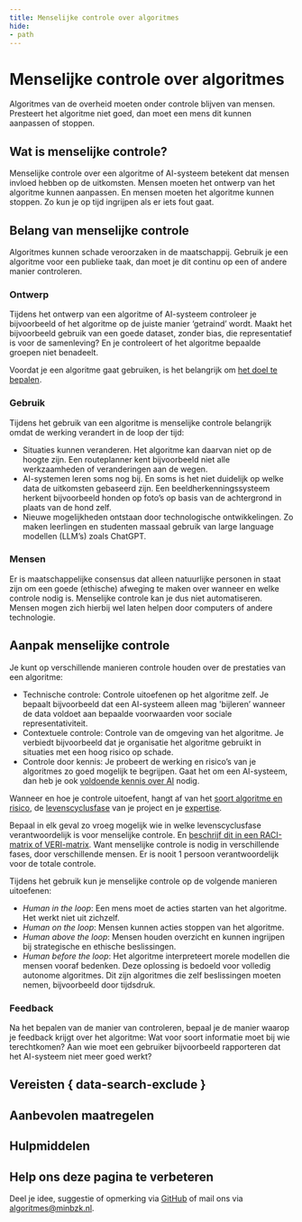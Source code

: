 ```yaml
---
title: Menselijke controle over algoritmes
hide:
- path
---
```


# Menselijke controle over algoritmes
Algoritmes van de overheid moeten onder controle blijven van mensen. Presteert het algoritme niet goed, dan moet een mens dit kunnen aanpassen of stoppen.

## Wat is menselijke controle?
Menselijke controle over een algoritme of AI-systeem betekent dat mensen invloed hebben op de uitkomsten. Mensen moeten het ontwerp van het algoritme kunnen aanpassen. En mensen moeten het algoritme kunnen stoppen. Zo kun je op tijd ingrijpen als er iets fout gaat.

## Belang van menselijke controle
Algoritmes kunnen schade veroorzaken in de maatschappij. Gebruik je een algoritme voor een publieke taak, dan moet je dit continu op een of andere manier controleren.

### Ontwerp
Tijdens het ontwerp van een algoritme of AI-systeem controleer je bijvoorbeeld of het algoritme op de juiste manier ‘getraind’ wordt. Maakt het bijvoorbeeld gebruik van een goede dataset, zonder bias, die representatief is voor de samenleving? En je controleert of het algoritme bepaalde groepen niet benadeelt.

Voordat je een algoritme gaat gebruiken, is het belangrijk om [het doel te bepalen](../voldoen-aan-wetten-en-regels/maatregelen/1-pba-02-formuleren-doelstelling.md).

### Gebruik
Tijdens het gebruik van een algoritme is menselijke controle belangrijk omdat de werking verandert in de loop der tijd:

- Situaties kunnen veranderen. Het algoritme kan daarvan niet op de hoogte zijn. Een routeplanner kent bijvoorbeeld niet alle werkzaamheden of veranderingen aan de wegen.
- AI-systemen leren soms nog bij. En soms is het niet duidelijk op welke data de uitkomsten gebaseerd zijn. Een beeldherkenningssysteem herkent bijvoorbeeld honden op foto’s op basis van de achtergrond in plaats van de hond zelf.
- Nieuwe mogelijkheden ontstaan door technologische ontwikkelingen. Zo maken leerlingen en studenten massaal gebruik van large language modellen (LLM’s) zoals ChatGPT.

### Mensen
Er is maatschappelijke consensus dat alleen natuurlijke personen in staat zijn om een goede (ethische) afweging te maken over wanneer en welke controle nodig is. Menselijke controle kan je dus niet automatiseren. Mensen mogen zich hierbij wel laten helpen door computers of andere technologie.

## Aanpak menselijke controle
Je kunt op verschillende manieren controle houden over de prestaties van een algoritme:

* Technische controle: Controle uitoefenen op het algoritme zelf. Je bepaalt bijvoorbeeld dat een AI-systeem alleen mag 'bijleren’ wanneer de data voldoet aan bepaalde voorwaarden voor sociale representativiteit.
* Contextuele controle: Controle van de omgeving van het algoritme. Je verbiedt bijvoorbeeld dat je organisatie het algoritme gebruikt in situaties met een hoog risico op schade.
* Controle door kennis: Je probeert de werking en risico’s van je algoritmes zo goed mogelijk te begrijpen. Gaat het om een AI-systeem, dan heb je ook [voldoende kennis over AI](../voldoen-aan-wetten-en-regels/vereisten/aia-01-ai-geletterdheid.md) nodig.

Wanneer en hoe je controle uitoefent, hangt af van het [soort algoritme en risico](../soorten-algoritmes-en-ai/wat-is-een-algoritme.md), de [levenscyclusfase](../levenscyclus/index.md) van je project en je [expertise](../rollen/index.md).

Bepaal in elk geval zo vroeg mogelijk wie in welke levenscyclusfase verantwoordelijk is voor menselijke controle. En [beschrijf dit in een RACI-matrix of VERI-matrix](../voldoen-aan-wetten-en-regels/maatregelen/2-owp-01-rollen-en-verantwoordelijkheden.md). Want menselijke controle is nodig in verschillende fases, door verschillende mensen. Er is nooit 1 persoon verantwoordelijk voor de totale controle.

Tijdens het gebruik kun je menselijke controle op de volgende manieren uitoefenen:

* _<span lang="en">Human in the loop</span>_: Een mens moet de acties starten van het algoritme. Het werkt niet uit zichzelf.
* _<span lang="en">Human on the loop</span>_: Mensen kunnen acties stoppen van het algoritme.
* _<span lang="en">Human above the loop</span>_: Mensen houden overzicht en kunnen ingrijpen bij strategische en ethische beslissingen.
* _<span lang="en">Human before the loop</span>_: Het algoritme interpreteert morele modellen die mensen vooraf bedenken. Deze oplossing is bedoeld voor volledig autonome algoritmes. Dit zijn algoritmes die zelf beslissingen moeten nemen, bijvoorbeeld door tijdsdruk.

### Feedback
Na het bepalen van de manier van controleren, bepaal je de manier waarop je feedback krijgt over het algoritme: Wat voor soort informatie moet bij wie terechtkomen? Aan wie moet een gebruiker bijvoorbeeld rapporteren dat het AI-systeem niet meer goed werkt?

## Vereisten { data-search-exclude }

<!-- list_vereisten onderwerp/menselijke-controle no-search no-onderwerp no-rol no-levenscyclus -->


## Aanbevolen maatregelen

<!-- list_maatregelen onderwerp/menselijke-controle no-search no-onderwerp no-rol no-levenscyclus -->

## Hulpmiddelen

<!-- list_hulpmiddelen onderwerp/menselijke-controle no-search no-onderwerp no-rol no-levenscyclus no-id -->

## Help ons deze pagina te verbeteren
Deel je idee, suggestie of opmerking via [GitHub](https://github.com/MinBZK/Algoritmekader/edit/main/docs/onderwerpen/menselijke-controle/index.md) of mail ons via [algoritmes@minbzk.nl](mailto:algoritmes@minbzk.nl).
